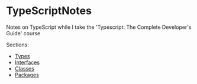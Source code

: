 # TypeScriptNotes
Notes on TypeScript while I take the 'Typescript: The Complete Developer's Guide' course

Sections:

* [Types](Types.md)
* [Interfaces](Interfaces.md)
* [Classes](Classes.md)
* [Packages](Packages.md)